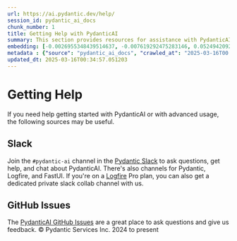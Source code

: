 ```yaml
---
url: https://ai.pydantic.dev/help/
session_id: pydantic_ai_docs
chunk_number: 1
title: Getting Help with PydanticAI
summary: This section provides resources for assistance with PydanticAI, including joining the `#pydantic-ai` channel on Slack for support and utilizing the GitHub Issues page for feedback and inquiries.
embedding: [-0.0026955348439514637, -0.007619292475283146, 0.05249420925974846, 0.004812184721231461, 0.014501234516501427, -0.03746259957551956, -0.03549633175134659, 0.06504210829734802, -0.017075493931770325, 0.03774718940258026, 0.012327989563345909, -0.053503215312957764, -0.025276904925704002, -0.0015054247342050076, -0.0005623109173029661, 0.018407899886369705, -0.006804325617849827, 0.022314567118883133, 0.0011359407799318433, 0.03469429910182953, 0.023064853623509407, 0.042119551450014114, 0.02558736875653267, 0.049260213971138, 0.0061381226405501366, 0.0020083109848201275, -0.0016994643956422806, 0.015911255031824112, -0.014281322248280048, 0.0030949332285672426, 0.019507458433508873, -0.005672427359968424, -0.049441318958997726, 0.02532864920794964, 0.00031976125319488347, -0.007341168820858002, -0.008828806690871716, 0.026596376672387123, 0.013712138868868351, 0.0199731532484293, 0.005193796008825302, -0.008977570571005344, 0.013880306854844093, 0.00830489955842495, -0.03865271061658859, -0.02786410227417946, 0.0144624263048172, 0.028407413512468338, 0.0023236253764480352, -0.004123343620449305, -0.07699495553970337, -0.012418541125953197, -0.026027193292975426, 0.008337239734828472, -0.005507493857294321, 0.009669645689427853, -0.01305887196213007, 0.022974301129579544, -0.0031288901809602976, -0.01738595776259899, -0.0012087057111784816, -0.02265090122818947, -0.021227944642305374, 0.012619049288332462, -0.03591028228402138, -0.01204339787364006, -0.028459157794713974, 0.014837569557130337, -0.03039955347776413, -0.0017770803533494473, 0.01930048316717148, 0.02276732586324215, -0.019649755209684372, -0.054796814918518066, -0.01124136708676815, -0.0372297503054142, 0.013595715165138245, 0.09070709347724915, -0.039842817932367325, -0.05433111637830734, -0.040386129170656204, 0.011448342353105545, -0.05707354471087456, 0.007438188884407282, -0.04025677219033241, -0.030089089646935463, -0.040929440408945084, 0.022288694977760315, -0.03283151984214783, -0.03396988287568092, 0.028329797089099884, 0.013815627433359623, -0.07549437880516052, 0.009527349844574928, 0.06348979473114014, 0.01658392697572708, 0.05572820454835892, 0.03169315308332443, 0.010594568215310574, 0.022547414526343346, 0.009404458105564117, -0.010335848666727543, -0.04656952992081642, 0.016648607328534126, 0.012838960625231266, -0.006015230901539326, 0.021176200360059738, -0.005019160453230143, 0.03417686000466347, -0.021202072501182556, -0.09303557127714157, 0.0051161800511181355, 0.009016378782689571, -0.008007371798157692, -0.09308731555938721, 0.005976423155516386, 0.00862183142453432, -0.006277184467762709, 0.009993044659495354, -0.049855269491672516, -0.06633570790290833, 0.019248738884925842, -0.003787008346989751, 0.042766351252794266, -0.00936564989387989, -0.033659420907497406, 0.0018757171928882599, -0.09070709347724915, -0.052959904074668884, 0.019921408966183662, 0.0034506728406995535, -0.03024432249367237, 0.07777111232280731, -0.011260771192610264, -0.036764055490493774, -0.013970858417451382, -0.009462669491767883, 0.006655561737716198, -0.014216642826795578, 0.002839447697624564, 0.03668643906712532, -0.013543971814215183, -0.04659540206193924, -0.004896268714219332, -0.051873281598091125, -0.03759196028113365, -0.02597544901072979, -0.03547045961022377, -0.024604234844446182, 0.03174489736557007, -0.010413464158773422, 0.022702645510435104, -0.018912402912974358, -0.040489617735147476, -0.04618145152926445, 0.04594860225915909, 0.04240414500236511, 0.028873108327388763, 0.0012232586741447449, -0.07466647773981094, -0.037126265466213226, 0.030710017308592796, -0.03011496178805828, -0.016040615737438202, -0.027760613709688187, -0.0166097991168499, -0.018394963815808296, -0.03611725568771362, -0.03133094310760498, -0.008809402585029602, -0.04025677219033241, -0.025005249306559563, -0.024177348241209984, 0.0342286042869091, 0.015510240569710732, -0.013673331588506699, -0.0028410647064447403, -0.010206488892436028, -0.024190284311771393, -0.056038666516542435, -0.0345131941139698, 0.007651632651686668, -0.041058801114559174, -0.03691928833723068, -0.006228674668818712, 0.0046731228940188885, -0.001409213407896459, 0.007198872976005077, -0.014048474840819836, 0.03906666114926338, 0.015730151906609535, -0.008266091346740723, 0.019649755209684372, 0.002037416910752654, 0.01606648787856102, -0.023621100932359695, 0.05042445287108421, -0.021641895174980164, -0.012522028759121895, -0.01673915795981884, -0.031925998628139496, 0.02168070338666439, 0.009249226190149784, -0.014281322248280048, 0.03228820860385895, -0.029235316440463066, -0.005051500163972378, 0.004527593031525612, -0.03645359352231026, -0.03210710361599922, 0.013142956420779228, -0.06804325431585312, 0.028976596891880035, 0.01644163206219673, 0.0023026044946163893, -0.028303924947977066, -0.053089264780282974, -0.007903884164988995, 0.020982161164283752, -0.008123795501887798, -0.034746043384075165, 0.01874423585832119, 0.0005453324411064386, -0.010976179502904415, 0.02905421145260334, 0.03171902522444725, 0.07476996630430222, -0.028174566105008125, 0.0415244959294796, 0.018252668902277946, 0.005158222280442715, 0.020154258236289024, -0.017049621790647507, 0.012049865908920765, 0.046103835105895996, -0.011622978374361992, 0.0156784076243639, 0.0039422400295734406, 0.027812357991933823, -0.026027193292975426, 0.03668643906712532, -0.020374169573187828, 0.027786485850811005, 0.01563960127532482, 0.013020064681768417, 0.0008287112577818334, -0.01698494143784046, -0.010096532292664051, 0.045172445476055145, 0.03200361505150795, 0.02501818537712097, -0.031512048095464706, 0.0356515608727932, -0.00736704096198082, 0.015962999314069748, -0.03772131726145744, 0.0027860868722200394, 0.001294406596571207, 0.009313905611634254, -0.0034183328971266747, 0.004909204784780741, 0.04380122944712639, -0.00349918263964355, 0.005950551014393568, -0.018783044070005417, -0.03148617595434189, -0.03816114366054535, 0.012767812237143517, -0.05676308274269104, 0.002663194900378585, 0.003136975225061178, 0.04835469648241997, 0.05076078698039055, 0.03510824963450432, -0.012625517323613167, -0.014747017994523048, 0.011558298952877522, -0.003145060269162059, 0.000869136187247932, -0.011707061901688576, 0.015484368428587914, 0.0021700107026845217, 0.022599156945943832, 0.03290913254022598, 0.002711704932153225, 0.040774211287498474, -0.0388079397380352, -0.039170149713754654, -0.020244808867573738, -0.0007058194605633616, -0.013815627433359623, -0.014850505627691746, -0.005937614943832159, 0.009152206592261791, 0.02501818537712097, -0.008078520186245441, 0.07021649926900864, -0.007574016693979502, 0.01808449998497963, 0.0019872901029884815, 0.010174148716032505, -0.026880966499447823, -0.0007001599296927452, -0.028200438246130943, 0.01024529617279768, 0.006057272665202618, -0.0011294727446511388, 0.02972688339650631, 0.03490127623081207, -0.037410855293273926, 0.0350823774933815, 0.023323573172092438, -0.013414612039923668, 0.0008586256881244481, -0.03316785395145416, -0.013880306854844093, 0.029907986521720886, -0.0012838960392400622, 0.025949576869606972, -0.021771255880594254, -0.056970056146383286, 0.002153840847313404, 0.050527941435575485, -0.037410855293273926, 0.00030379340751096606, 0.0021150328684598207, 0.01795514114201069, -0.036220744252204895, 0.016829710453748703, -0.02611774392426014, 0.03681579977273941, -0.01031644456088543, -0.03148617595434189, 0.0025661750696599483, -0.022262822836637497, -0.02073637582361698, 0.07859902083873749, -0.009857216849923134, -0.04041200131177902, 0.02103390358388424, -0.031175712123513222, -0.018123308196663857, -0.06540431827306747, -0.006991897244006395, -0.007580484729260206, 0.026596376672387123, 0.003670584410429001, 0.03854922205209732, 0.018123308196663857, 0.02851090021431446, -0.04056723415851593, -0.006393608171492815, 0.012955384328961372, 0.02464304305613041, 0.006707306019961834, 0.017903396859765053, -0.021512536332011223, -0.05593517795205116, -0.031667280942201614, -0.01648043841123581, -0.04139513894915581, -0.014410682022571564, -0.016260527074337006, -0.004016621969640255, 0.0064388844184577465, 0.0048930346965789795, -0.011467746458947659, -0.03497889265418053, 0.031382687389850616, -0.0003842390433419496, 0.026027193292975426, -0.002139287767931819, 0.023634037002921104, -0.011448342353105545, -0.03940299525856972, -0.012340925633907318, -0.005397537723183632, -0.000469333550427109, 0.012373264878988266, 0.03311610966920853, 0.025677921250462532, 0.0020438849460333586, 0.007748652249574661, -0.017709357663989067, 0.0390925332903862, 0.04111054539680481, -0.00448555126786232, -0.010898563079535961, 0.0020455019548535347, 0.024668915197253227, 0.08108272403478622, -0.020451785996556282, -0.027476022019982338, -0.0027877038810402155, -0.021525470539927483, -0.01834321953356266, 0.0022702645510435104, 0.011073199100792408, 0.06162701174616814, -0.022159334272146225, -0.03748847171664238, -0.00864123459905386, -0.011189622804522514, 0.01364745944738388, 0.0010486228857189417, 0.045845113694667816, 0.019753241911530495, 0.025897832587361336, -0.015380880795419216, -0.019740305840969086, 0.04548290744423866, -0.049984630197286606, 0.007703376468271017, -0.007774524390697479, 0.004941544495522976, -0.05960899963974953, 0.025936640799045563, 0.02985624223947525, -0.0018045692704617977, 0.04460326209664345, -0.010174148716032505, -0.06312758475542068, 0.005882637109607458, -0.008337239734828472, -0.05143345892429352, 0.06359328329563141, 0.0017334213480353355, -0.016648607328534126, 0.03435796499252319, -0.03787655010819435, -0.02475946582853794, 0.015626665204763412, 0.026880966499447823, -0.039558228105306625, -0.01845964416861534, -0.007554612588137388, -0.018537260591983795, 0.0052552418783307076, 0.029209444299340248, 0.025729665532708168, -0.011965781450271606, -0.043594252318143845, -0.035677433013916016, 0.028200438246130943, -0.012800152413547039, 0.005135584156960249, 0.006144590675830841, -0.017502382397651672, -0.027139686048030853, -0.015626665204763412, 0.004068365786224604, -0.022017039358615875, 0.016027679666876793, -0.007703376468271017, -0.02358229272067547, -0.04646604135632515, -0.001521594705991447, 0.00803324393928051, 0.020024897530674934, 0.0310722254216671, 0.03215884789824486, -0.013336995616555214, -0.025069929659366608, 0.03495302051305771, -0.013110616244375706, -0.003948708064854145, -0.026350591331720352, 0.015419689007103443, -0.02946816384792328, 0.0166097991168499, -0.008130263537168503, 0.007742184214293957, 0.01565253548324108, -0.040903571993112564, -0.07182056456804276, -0.028148693963885307, 0.013556907884776592, 0.01619584672152996, -0.03885968402028084, -0.023142468184232712, -0.007716312538832426, 0.0026825990062206984, 0.023698715493083, 0.033685293048620224, 0.042895711958408356, 0.051329970359802246, -0.008227283135056496, -0.033659420907497406, 0.005077372305095196, -0.004029558040201664, -0.0684572085738182, 0.004611677024513483, 0.050812531262636185, -0.01393205113708973, -0.01979205012321472, -0.00019292802608106285, -0.03347831591963768, -0.015393816865980625, 0.0653008297085762, 0.009921897202730179, -0.011914038099348545, -0.001555551658384502, -0.005837361328303814, 0.03435796499252319, 0.0011375577887520194, 0.026272976770997047, 0.015225648880004883, -0.04512070119380951, -0.026169488206505775, 0.020141322165727615, -0.02182299830019474, 0.008052648045122623, 0.01672622188925743, 0.00713419308885932, 0.008647702634334564, 0.033659420907497406, -0.007768056355416775, -0.001531296642497182, -0.007774524390697479, -0.009281566366553307, 0.010691587813198566, -0.04108467325568199, -0.013233507983386517, -0.02610480785369873, 0.00026700671878643334, -0.01372507493942976, -0.03547045961022377, 0.023659909144043922, -0.020594080910086632, 0.002858851570636034, 0.004902736749500036, -0.012826024554669857, 0.013595715165138245, -0.01765761338174343, -0.06131654605269432, 0.02140904776751995, 0.002585579175502062, 0.005947316996753216, -0.04369774088263512, 0.002344646491110325, -0.012903640046715736, 0.026441143825650215, -0.012832492589950562, -0.0003911112726200372, 0.006309524644166231, -0.028303924947977066, -0.02972688339650631, 0.0024287302512675524, 0.018925338983535767, 0.035289354622364044, 0.06302409619092941, -0.01393205113708973, 0.007729248143732548, -0.020024897530674934, 0.036996904760599136, 0.006057272665202618, 0.011027923785150051, -0.07771936804056168, 0.024837082251906395, 0.030735889449715614, 0.014436554163694382, -0.011124943383038044, -0.006280418485403061, 0.013569843024015427, 0.00713419308885932, 0.03816114366054535, 0.024979379028081894, -0.04649191349744797, -0.027786485850811005, -0.012606113217771053, -0.008460131473839283, 0.005947316996753216, -0.043050941079854965, -0.007276488933712244, 0.030554786324501038, 0.002275115577504039, -0.021641895174980164, -0.014902249909937382, 0.002942935563623905, 0.030425425618886948, 0.01724366284906864, -0.0350823774933815, 0.02422909066081047, 0.05743575468659401, -0.016001807525753975, -0.03409924358129501, -0.0023026044946163893, 0.029131827875971794, 0.03226233646273613, -0.00311272032558918, 0.009598497301340103, 0.0125284967944026, -0.01862781122326851, -0.013007128611207008, 0.0046440172009170055, -0.0010914733866229653, 0.019908474758267403, 0.004863928537815809, -0.01606648787856102, 0.033555932343006134, -0.0012685345718637109, -0.02358229272067547, -0.030710017308592796, -0.013763883151113987, -0.033530060201883316, 0.009585561230778694, -0.010607504285871983, 0.009727857075631618, 0.0007244148873724043, 0.0031984210945665836, -0.003964878153055906, -0.02866613306105137, 0.004915672354400158, -0.0412399061024189, 0.010426400229334831, 0.002747278893366456, 0.00432061729952693, 0.0329350046813488, 0.03202948719263077, -0.02477240189909935, 0.0101676806807518, -0.006810793653130531, 0.019339291378855705, -0.005436345934867859, 0.004996522329747677, 0.0051161800511181355, -0.031253330409526825, -0.031175712123513222, -0.04858754202723503, -0.03531522676348686, -0.013311123475432396, 0.057642728090286255, 0.043309662491083145, 0.005035330541431904, -0.0057241711765527725, -0.0070889173075556755, 0.021215008571743965, -0.013543971814215183, 0.03011496178805828, -0.030037347227334976, 0.024138540029525757, 0.021189136430621147, 0.013414612039923668, 0.004517890978604555, 0.023724587634205818, -0.041834961622953415, -0.0022702645510435104, 0.02237924560904503, 0.04121403396129608, 0.011629446409642696, -0.015199776738882065, 0.020839864388108253, 0.025742601603269577, -0.013026532717049122, 0.013893242925405502, -0.016144104301929474, 0.0008448812295682728, -0.020050769671797752, 0.02452661842107773, 0.012690196745097637, -0.06825023144483566, 0.02998560294508934, 0.010361719876527786, -0.0010680268751457334, -0.013336995616555214, 0.04043787345290184, -0.006238376721739769, 0.04579336941242218, 0.01955920271575451, -0.02086573652923107, 0.00013471611600834876, 0.051097121089696884, -0.010743332095444202, 0.014941057190299034, -0.0305030420422554, -0.02478533796966076, 0.016648607328534126, -0.02328476496040821, 0.01319469977170229, 0.017903396859765053, 0.008363110944628716, 0.0012636835454031825, -0.0529857762157917, -0.017579996958374977, 0.05182153731584549, -0.020839864388108253, 0.03950648382306099, 0.0356515608727932, 0.005180859938263893, 0.008104391396045685, 0.01712723821401596, -0.04509482905268669, 0.00491890637204051, 0.020581144839525223, 0.005617449525743723, -0.0025839621666818857, -0.011629446409642696, 0.02331063710153103, -0.013841498643159866, -0.06592175364494324, -0.03309023752808571, 0.001064792857505381, 0.03826462849974632, -5.1011218602070585e-05, 0.026208296418190002, -0.018278541043400764, -0.0006839899579063058, 0.003463608678430319, 0.06799151003360748, 0.0006694369949400425, -0.0651455968618393, -0.009203949943184853, -0.009068122133612633, 0.012347393669188023, -0.0393771231174469, 0.008705914951860905, -0.0008990506175905466, -0.0030367213767021894, -0.010374655947089195, -0.01741182990372181, 0.007509336806833744, -0.015018673613667488, -0.011991653591394424, -0.008382515050470829, -0.017709357663989067, -0.015044544823467731, -0.003457140875980258, 0.004262405447661877, 0.0018498451681807637, 0.009255694225430489, -0.021525470539927483, -0.0022185207344591618, 0.03187425434589386, -0.028071077540516853, -0.00224277563393116, -0.03523761034011841, -0.047319818288087845, 0.07823681086301804, -0.07823681086301804, -0.0050870743580162525, -0.0055430675856769085, 0.0016784435138106346, -0.0021215009037405252, 0.029959730803966522, 0.004262405447661877, -0.03484953194856644, -0.005708001554012299, 0.02783823013305664, -0.00997364055365324, -0.017579996958374977, 0.023194212466478348, 0.010271168313920498, -0.011014987714588642, -0.02530277706682682, 0.03283151984214783, -0.008084988221526146, -0.03603964298963547, 0.033012621104717255, -0.002713321940973401, 0.001705932430922985, -0.020167194306850433, -0.01822679676115513, -0.02944229170680046, 0.013020064681768417, -0.01860193908214569, -0.009281566366553307, 0.013427548110485077, -0.027889974415302277, 0.04082595556974411, -0.04354251176118851, -0.018006885424256325, -0.01644163206219673, 0.007703376468271017, 0.016001807525753975, 0.02879549190402031, -0.06426595151424408, -0.03290913254022598, -0.00903578195720911, 0.02050352841615677, -0.016105296090245247, -0.0032081231474876404, -0.021603086963295937, -0.020581144839525223, -0.037566088140010834, -0.004753972869366407, -0.014346002601087093, -0.021512536332011223, -0.013097680173814297, -0.01862781122326851, -0.012612581253051758, -0.03521173819899559, 0.01765761338174343, -0.017761101946234703, -0.014824633486568928, -0.009559689089655876, -0.04703522473573685, 0.002883106702938676, -0.08273853361606598, -0.01285836473107338, -0.023724587634205818, 0.021745383739471436, 0.008479535579681396, -0.005345793906599283, 0.0621444508433342, 0.050553809851408005, -0.014100219123065472, 0.008990506641566753, 0.03127920255064964, 0.028692005202174187, -0.026596376672387123, 0.008130263537168503, 0.011655318550765514, -0.00112138781696558, 0.016687415540218353, -0.00014937014202587306, 0.021900614723563194, 0.006694369949400425, -0.014695273712277412, -0.017463574185967445, 0.0023511145263910294, 0.06975080817937851, -0.011642382480204105, -0.024125603958964348, -0.008880550973117352, -0.0012184076476842165, 0.020374169573187828, 0.0038969640154391527, -0.009999512694776058, -0.05676308274269104, 0.017502382397651672, -0.00404896168038249, -0.008557151071727276, 0.043723613023757935, -0.00498682027682662, 0.006759049836546183, -0.007780992425978184, -0.020412977784872055, -0.02651876024901867, 0.007321764715015888, 0.039558228105306625, 0.0009936450514942408, 0.04620732367038727, 0.008841742761433125, 0.0199731532484293, -0.02866613306105137, 0.026027193292975426, 0.05060555413365364, -0.00343126873485744, 0.07290718704462051, 0.011480682529509068, 0.0046731228940188885, -0.007548144552856684, 0.052545953541994095, -0.06861244142055511, 0.01125430315732956, -0.004692526999861002, 0.01794220507144928, 0.030011475086212158, 0.003261483972892165, 0.006254546344280243, 0.016118232160806656, -0.02183593437075615, 0.0027893208898603916, -0.007153597194701433, -0.04312855750322342, -0.02703619934618473, 0.008466599509119987, 0.018136244267225266, 0.020826928317546844, -0.022288694977760315, -0.0004475040768738836, 0.008919358253479004, 0.0029785095248371363, 0.01699787750840187, -0.0021328197326511145, -0.006991897244006395, -0.014501234516501427, 0.02985624223947525, -0.024397259578108788, -0.028303924947977066, 0.046233195811510086, -0.00709538534283638, -0.00542340986430645, 0.00619633449241519, -0.015044544823467731, 0.00040465363417752087, 0.018382027745246887, 0.015833640471100807, -0.007561080623418093, -0.028873108327388763, 0.033788781613111496, 0.005319921765476465, 0.02395743504166603, 0.004598740953952074, 0.009824877604842186, 0.014087283052504063, -0.031175712123513222, 0.026208296418190002, 0.005669193342328072, -1.8734432160272263e-05, 0.021124456077814102, 0.01159063819795847, 0.023737523704767227, -0.017347149550914764, -0.03482365980744362, -0.004162151832133532, 0.03409924358129501, 0.006629690062254667, -0.010174148716032505, -0.0023026044946163893, 0.010419932194054127, -0.033814653754234314, 0.02488882653415203, 0.011344854719936848, -0.008925826288759708, -0.049751780927181244, -0.00989602506160736, 0.010070661082863808, 0.003812880255281925, -0.041162289679050446, 0.02341412380337715, 0.005533365532755852, -0.01955920271575451, -0.008783530443906784, 0.000983942998573184, -0.007004833314567804, -0.01139013096690178, 0.041188161820173264, 0.019481586292386055, -0.010484612546861172, 0.00656501017510891, 0.005433111917227507, -0.013789755292236805, 0.034746043384075165, -0.014759954065084457, -0.029778627678751945, 0.022547414526343346, -0.028433285653591156, 0.0011019838275387883, -0.0044241053983569145, -0.010704523883759975, -0.009397990070283413, -0.003145060269162059, -0.014151962473988533, 0.008705914951860905, 0.03252105414867401, -0.002802256727591157, 0.026699863374233246, 0.005206732079386711, -0.013505163602530956, 0.05490029975771904, -0.02703619934618473, 0.03624661639332771, -0.0072958930395543575, -0.023401187732815742, -0.00542340986430645, -0.012606113217771053, -0.021913550794124603, 0.024151476100087166, 0.0051420521922409534, 0.003010849468410015, -0.032339952886104584, -0.011532426811754704, 0.009191013872623444, 0.018394963815808296, 0.005174392368644476, -0.00739291263744235, 0.004534061066806316, 0.01994728110730648, 0.029416419565677643, 0.002278349595144391, 0.014151962473988533, 0.06726709753274918, 0.042248912155628204, 0.014578850008547306, -0.033271342515945435, 0.04698348045349121, -0.029105955734848976, 0.008686510846018791, 0.019908474758267403, 0.01137719489634037, 0.03443558141589165, -0.006076676771044731, -0.002161925658583641, 0.0224827341735363, -0.01505748089402914, -0.015820704400539398, 0.0615752674639225, 0.00034138860064558685, 0.0004111216403543949, 0.06364502012729645, -0.022120526060461998, 0.033788781613111496, 0.026880966499447823, 0.014488298445940018, -0.005902041215449572, 0.0016655074432492256, 0.01631227135658264, 0.04548290744423866, 0.0014116389211267233, 0.00957909319549799, 0.0018708661664277315, 0.006542372051626444, -0.0021020967978984118, -0.044499773532152176, 0.015316200442612171, 0.02331063710153103, -0.04323204606771469, 0.01606648787856102, 0.006341864354908466, -0.0074640605598688126, -0.03505650535225868, 0.05955725535750389, -0.0329350046813488, -0.021383175626397133, -0.02023187279701233, 0.028976596891880035, -0.031408559530973434, -0.009178077802062035, -0.01821386069059372, 0.013324059545993805, 0.00025346435722894967, 0.01004478894174099, 0.010633375495672226, 0.0021117988508194685, 0.0038031782023608685, -0.00555923767387867, 0.006383906118571758, 0.006953089497983456, -0.03334895893931389, 0.007418784778565168, 0.02544507384300232, 0.002229839563369751, -0.0023608163464814425, -0.022832006216049194, 0.02303898148238659, -0.01096971146762371, 0.005843829363584518, 0.023129532113671303, 0.007606356404721737, -0.019378099590539932, 0.009482073597609997, 0.012463817372918129, 0.047863125801086426, 0.027217302471399307, 0.003534756600856781, -0.02424202673137188, -0.004165385849773884, 0.0118493577465415, 0.018265604972839355, 0.021874742582440376, 0.03158966451883316, -0.017463574185967445, 0.0207622479647398, -0.0020066939759999514, -0.03953235596418381, -0.006041103042662144, 0.0030609762761741877, 0.046647146344184875, 0.011836421675980091, 0.0009184546070173383, -0.014811697416007519, -0.014397745952010155, -0.015898320823907852, -0.011416003108024597, 0.018692491576075554, 0.0017431234009563923, -0.047888997942209244, -0.003457140875980258, -0.03844573348760605, -0.0062189726158976555, -0.02450074627995491, -0.030296066775918007, -0.0345131941139698, -0.012638452462852001, -0.018019821494817734, -0.04126577824354172, -0.031770769506692886, -0.010478144511580467, 0.01313002035021782, -0.009805473499000072, 0.03371116518974304, -0.03430622071027756, -0.0033148450311273336, -0.013569843024015427, 0.009915429167449474, 0.03169315308332443, 0.018420835956931114, 0.015743087977170944, 0.02049059234559536, -0.0030836143996566534, 0.04364599660038948, -0.004805716685950756, -0.022275758907198906, 0.005471919663250446, 0.015303265303373337, -0.019714433699846268, 0.01192050613462925, 0.003990749828517437, 0.007535208482295275, 0.0072829569689929485, 0.020710505545139313, -0.019196994602680206, -0.014410682022571564, -0.061109572649002075, 0.02664811909198761, 0.023905692622065544, -0.01792926900088787, -0.005468685645610094, 0.006849601864814758, 0.012366796843707561, 0.03146030381321907, 0.010665715672075748, -0.020400041714310646, -0.021383175626397133, -0.005381367634981871, 0.005384601652622223, 0.015768960118293762, 0.030839378014206886, 0.02237924560904503, 0.014113154262304306, 0.03787655010819435, -0.045327674597501755, -0.01580776832997799, 0.005882637109607458, 0.016687415540218353, -0.014889313839375973, -0.006817261688411236, -0.018938275054097176, -0.006552074104547501, -0.003673818428069353, -0.07497694343328476, 0.0023414124734699726, -0.06954383105039597, 0.003580032614991069, 0.00031430390663444996, -0.051200609654188156, 0.008013839833438396, -0.03973933309316635, 0.017515316605567932, -0.013518099673092365, -0.004407935310155153, -0.029390547424554825, 0.03684167191386223, -0.0267774797976017, -0.007567548658698797, -0.014837569557130337, 0.060436900705099106, 0.019339291378855705, 0.0026842160150408745, -0.007541676517575979, 0.00985074881464243, 0.01724366284906864, 0.029933858662843704, 0.024461939930915833, -0.02222401462495327, -0.022702645510435104, -0.003877560142427683, 0.014307194389402866, -0.005562471691519022, -0.0018401432316750288, 0.007606356404721737, -0.012877768836915493, 0.010769203305244446, 0.015148033387959003, 0.014863441698253155, -0.04470674693584442, 0.017592933028936386, 0.045974474400281906, -0.022327501326799393, -0.006510032340884209, 0.013621587306261063, -0.014358938671648502, 0.03710039332509041, -0.01219216175377369, 0.027657127007842064, 0.0064259483478963375, 0.0012329606106504798, -0.051769793033599854, -0.005940848961472511, -0.020011961460113525, -0.056452617049217224, 0.014837569557130337, -0.0025823451578617096, -0.0015458496054634452, -0.0023430294822901487, 0.0615752674639225, 0.03435796499252319, -0.005497791804373264, 0.02770886942744255, -0.027501894161105156, -0.022017039358615875, -0.0005962678696960211, 0.0016178060322999954, -0.018912402912974358, -0.007373508997261524, 0.029235316440463066, 0.009786069393157959, 0.010406996123492718, -0.016131168231368065, 0.0036544145550578833, -0.03146030381321907, 0.008951698429882526, 0.030839378014206886, 0.042766351252794266, -0.0013251295313239098, 0.01304593589156866, -0.04015328362584114, -0.0008137540426105261, 0.02007664181292057, 0.023931562900543213, -0.02049059234559536, -0.04323204606771469, -0.003935771994292736, -0.006694369949400425, -0.01701081357896328, 0.0038193482905626297, -0.006390374153852463, 0.03684167191386223, 0.01738595776259899, -0.0011601957958191633, 0.0015733386389911175, 0.03495302051305771, 0.001660656533204019, 0.016157040372490883, 0.010426400229334831, 0.01955920271575451, -0.03244343772530556, 0.013298188336193562, -0.010018916800618172, 0.0014827867271378636, -0.016816774383187294, -0.040748339146375656, 0.004058663733303547, 0.006548840086907148, -0.010917967185378075, -0.0025128142442554235, -0.024397259578108788, 0.02732079103589058, -0.015186840668320656, 0.031667280942201614, -0.01618291065096855, -0.003660882357507944, 0.010808011516928673, 0.028355669230222702, 0.015225648880004883, 0.02596251294016838, -0.025677921250462532, -0.009753729216754436, -0.04863928630948067, 0.027113815769553185, 0.0005133967497386038, -0.009960704483091831, 0.04548290744423866, -0.029882114380598068, -0.029519908130168915, -0.003926069941371679, 0.020788120105862617, 0.002790937665849924, 0.02008957788348198, -0.008007371798157692, -0.008473067544400692, 0.021240880712866783, -0.018576068803668022, 0.03477191552519798, -0.012968320399522781, 0.005908509250730276, 0.02531571313738823, -0.020542336627840996, -0.00026518761296756566, 0.02263796515762806, -0.00989602506160736, 0.012437945231795311, 0.013142956420779228, -0.05029509216547012, 0.012133949436247349, 0.03748847171664238, -0.020309489220380783, 0.004951246548444033, 0.003398928791284561, 0.01159063819795847, 0.01345341932028532, 0.0018724831752479076, -0.03774718940258026, -0.019184058532118797, -0.02569085732102394, 0.0021360537502914667, -0.029131827875971794, 0.02745014987885952, -0.0011642382014542818, -0.03456493839621544, -0.022133462131023407, -0.007716312538832426, 0.02060701698064804, -0.008977570571005344, 0.004653718788176775, -0.003321313066408038, 0.010782139375805855, 5.058170427219011e-05, 0.005863233003765345, 0.019080571830272675, 0.01091149915009737, -0.046647146344184875, 0.011732934042811394, -0.023349445313215256, -0.0147858252748847, -0.01532913651317358, -0.0007143086986616254, -0.010387592017650604, -0.04243001714348793, -0.016687415540218353, -0.007845671847462654, 0.0026243869215250015, 0.03277977555990219, 0.0016404440393671393, -0.001911291154101491, 0.02274145372211933, 0.019119378179311752, 0.005035330541431904, -0.022017039358615875, 0.0046440172009170055, 0.011681190691888332, -0.0019258441170677543, -0.010950307361781597, 0.012011057697236538, 0.009844280779361725, 0.012851896695792675, -0.04017915576696396, 0.001988906878978014, -0.011435406282544136, -0.012399137020111084, -0.004576103296130896, 0.018808916211128235, -0.011875229887664318, -0.007224745117127895, 0.016415759921073914, -0.020128386095166206, -0.04499134048819542, 0.029105955734848976, 0.033918142318725586, 0.007755120284855366, -0.008473067544400692, 0.03187425434589386, 0.0053490279242396355, 0.0005283539649099112, 0.005132350139319897, -0.012554368935525417, -0.008686510846018791, 0.00608961284160614, -0.0323658213019371, 0.013298188336193562, -0.037126265466213226, 0.035677433013916016, 0.00830489955842495, -0.007360572926700115, -0.018304413184523582, -0.002090777736157179, -0.032210592180490494, -0.013142956420779228, -0.019598010927438736, 0.011416003108024597, 0.004718398675322533, -0.0021570746321231127, -0.005536599550396204, 0.004427339415997267, 0.001532913651317358, 0.004314149264246225, 0.008240219205617905, 0.004042494110763073, -0.0009685815311968327, -0.03241756558418274, 0.024073859676718712, -0.03024432249367237, 0.003618840593844652, 0.020813992246985435, 0.012140417471528053, -0.0029704244807362556, 0.00736704096198082, -0.02168070338666439, -0.02825218066573143, -0.013479291461408138, -0.012942448258399963, -0.015743087977170944, -0.021202072501182556, 0.010956775397062302, 0.03288326412439346, -0.0004036430036649108, -0.010471676476299763, 0.030425425618886948, 0.007936224341392517, -0.009372117929160595, -0.006810793653130531, -0.016803838312625885, 0.028303924947977066, 0.021085647866129875, -0.027605382725596428, -0.010568696074187756, 0.02558736875653267, 0.00936564989387989, 0.00269715185277164, -0.020813992246985435, 0.00118930172175169, -0.02023187279701233, -0.0032647179905325174, 0.011383662931621075, 0.011435406282544136, 0.007548144552856684, -0.022004103288054466, -0.006435650400817394, -0.004200959578156471, -0.016247591003775597, -0.00924275815486908, 0.02931293100118637, -0.02087867259979248, -0.01648043841123581, -0.03616899996995926, 0.018006885424256325, 0.022172270342707634, 0.008182007819414139, 0.05593517795205116, -0.010070661082863808, -0.005297284107655287, -0.02047765627503395, 0.016105296090245247, 0.02438432350754738, 0.016907326877117157, -0.04649191349744797, 0.011260771192610264, 0.026001321151852608, -0.027941716834902763, 0.026053065434098244, 0.0029720414895564318, 0.005209966097027063, -0.0003401758731342852, -0.029933858662843704, 0.023142468184232712, -0.02261209301650524, 0.050838403403759, 0.025923704728484154, 0.032728031277656555, 0.0016315504908561707, 0.024267898872494698, 0.0011836421908810735, 0.019093507900834084, 0.03161553665995598, -0.009559689089655876, 0.017838716506958008, 0.011176686733961105, -0.008783530443906784, 0.03616899996995926, 0.003580032614991069, 0.010723927989602089, 0.05422763153910637, -4.2926232708850875e-05, 0.040360260754823685, -0.02237924560904503, 0.021318495273590088, 0.034875404089689255, 0.004601974971592426, 0.02103390358388424, -0.002081075916066766, 0.007858607918024063, 0.037669576704502106, -0.0015143181663006544, 0.014747017994523048, -0.008207879960536957, -0.0009338160743936896, 0.00629335455596447, 0.014151962473988533, -0.012114545330405235, 7.498826016671956e-05, 0.014333066530525684, 0.02184887044131756, -0.009540285915136337, -0.006484160199761391, 0.013104148209095001, -0.03187425434589386, 0.03963584452867508, 0.010128872469067574, 0.02651876024901867, -0.01848551630973816, 0.01065277960151434, -0.0089128902181983, -0.0038969640154391527, -0.028174566105008125, 0.004576103296130896, -0.010491080582141876, -0.03510824963450432, 0.013867370784282684, -0.003877560142427683, -0.0345131941139698, -0.00824668724089861, 0.005520429462194443, -0.01662273518741131, 0.03640184924006462, 0.016234654933214188, 0.025225162506103516, 0.01251556072384119, 0.01847258023917675, -0.0024190284311771393, 0.008925826288759708, -0.032314080744981766, -0.009928365238010883, -0.02716555818915367, -0.004414403345435858, -0.039687588810920715, 0.0027408108580857515, -0.006817261688411236, -0.0021085648331791162, -0.011234899051487446, 0.0238410122692585, -0.02089160867035389, -0.0024109433870762587, -0.011150815524160862, -0.024733593687415123, 0.005410473793745041, 0.0019371630623936653, 0.026066001504659653, 0.016933199018239975, 0.013272316195070744, -0.002698768861591816, -0.0019727370236068964, -0.035703305155038834, -0.015846576541662216, 0.010115936398506165, 0.04928608611226082, -0.03738498315215111, 0.010005980730056763, -0.021616023033857346, 0.01915818639099598, -0.011325450614094734, 0.0259883850812912, -0.010219424962997437, -0.0025144312530755997, 0.0020050769671797752, 0.0010599419474601746]
metadata : {"source": "pydantic_ai_docs", "crawled_at": "2025-03-16T00:34:57.049645", "url_path": "/help/", "chunk_size": 676}
updated_dt: 2025-03-16T00:34:57.051203
---
```

# Getting Help
If you need help getting started with PydanticAI or with advanced usage, the following sources may be useful.
##  Slack
Join the `#pydantic-ai` channel in the [Pydantic Slack](https://logfire.pydantic.dev/docs/join-slack/) to ask questions, get help, and chat about PydanticAI. There's also channels for Pydantic, Logfire, and FastUI.
If you're on a [Logfire](https://pydantic.dev/logfire) Pro plan, you can also get a dedicated private slack collab channel with us.
##  GitHub Issues
The [PydanticAI GitHub Issues](https://github.com/pydantic/pydantic-ai/issues) are a great place to ask questions and give us feedback.
© Pydantic Services Inc. 2024 to present